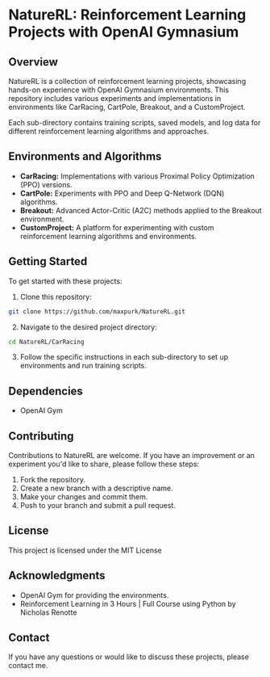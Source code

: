 # NatureRL: Reinforcement Learning Projects with OpenAI Gymnasium

## Overview
NatureRL is a collection of reinforcement learning projects, showcasing hands-on experience with OpenAI Gymnasium environments. This repository includes various experiments and implementations in environments like CarRacing, CartPole, Breakout, and a CustomProject.

Each sub-directory contains training scripts, saved models, and log data for different reinforcement learning algorithms and approaches.


## Environments and Algorithms

- **CarRacing:** Implementations with various Proximal Policy Optimization (PPO) versions.
- **CartPole:** Experiments with PPO and Deep Q-Network (DQN) algorithms.
- **Breakout:** Advanced Actor-Critic (A2C) methods applied to the Breakout environment.
- **CustomProject:** A platform for experimenting with custom reinforcement learning algorithms and environments.

## Getting Started

To get started with these projects:

1. Clone this repository:
```bash
git clone https://github.com/maxpurk/NatureRL.git
```

2. Navigate to the desired project directory:
```bash 
cd NatureRL/CarRacing
```

3. Follow the specific instructions in each sub-directory to set up environments and run training scripts.

## Dependencies

- OpenAI Gym

## Contributing

Contributions to NatureRL are welcome. If you have an improvement or an experiment you'd like to share, please follow these steps:

1. Fork the repository.
2. Create a new branch with a descriptive name.
3. Make your changes and commit them.
4. Push to your branch and submit a pull request.

## License

This project is licensed under the MIT License 

## Acknowledgments

- OpenAI Gym for providing the environments.
- Reinforcement Learning in 3 Hours | Full Course using Python by Nicholas Renotte


## Contact

If you have any questions or would like to discuss these projects, please contact me.
